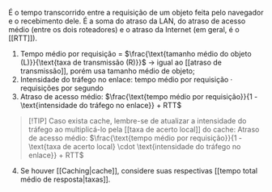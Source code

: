 É o tempo transcorrido entre a requisição de um objeto feita pelo navegador e o recebimento dele.
É a soma do atraso da LAN, do atraso de acesso médio (entre os dois roteadores) e o atraso da Internet (em geral, é o [[RTT]]).

1. Tempo médio por requisição = $\frac{\text{tamanho médio do objeto (L)}}{\text{taxa de transmissão (R)}}$ -> igual ao [[atraso de transmissão]], porém usa tamanho médio de objeto;
2. Intensidade do tráfego no enlace: $\text{tempo médio por requisição}\cdot \text{requisições por segundo}$
3. Atraso de acesso médio: $\frac{\text{tempo médio por requisição}}{1 - \text{intensidade do tráfego no enlace}} + RTT$
>[!TIP] Caso exista cache, lembre-se de atualizar a intensidade do tráfego ao multiplicá-lo pela [[taxa de acerto local]] do cache:
>Atraso de acesso médio: $\frac{\text{tempo médio por requisição}}{1 - \text{taxa de acerto local} \cdot \text{intensidade do tráfego no enlace}} + RTT$ 
4. Se houver [[Caching|cache]], considere suas respectivas [[tempo total médio de resposta|taxas]].